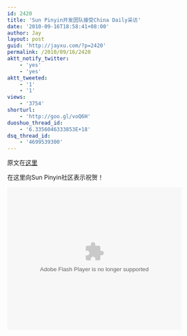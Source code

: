 ```yaml
---
id: 2420
title: 'Sun Pinyin开发团队接受China Daily采访'
date: '2010-09-16T18:58:41+08:00'
author: Jay
layout: post
guid: 'http://jayxu.com/?p=2420'
permalink: /2010/09/16/2420
aktt_notify_twitter:
    - 'yes'
    - 'yes'
aktt_tweeted:
    - '1'
    - '1'
views:
    - '3754'
shorturl:
    - 'http://goo.gl/voQ6H'
duoshuo_thread_id:
    - '6.3356046333853E+18'
dsq_thread_id:
    - '4699539300'
---
```


原文在<a href="http://www.chinadaily.com.cn/video/2010-09/16/content_11310174.htm" target="_blank">这里</a>

在这里向Sun Pinyin社区表示祝贺！

<object align="middle" classid="clsid:d27cdb6e-ae6d-11cf-96b8-444553540000" codebase="http://mpub.chinadaily.com.cn/files/swflash.cab#version=9,0,0,0" height="330" id="vp" width="404"><param name="allowScriptAccess" value="sameDomain">
<param name="allowFullScreen" value="true">
<param name="movie" value="http://mpub.chinadaily.com.cn/files/vpv1.swf">
<param name="FlashVars" value="id=5627&amp;head=http://mpub.chinadaily.com.cn/xmls/">
<param name="quality" value="high">
<param name="scale" value="noscale">
<param name="bgcolor" value="#ffffff">
<embed align="middle" allowfullscreen="true" allowscriptaccess="sameDomain" bgcolor="#ffffff" flashvars="id=5627&amp;head=http://mpub.chinadaily.com.cn/xmls/" height="330" name="vp" pluginspage="http://www.macromedia.com/go/getflashplayer" quality="high" scale="noscale" src="http://mpub.chinadaily.com.cn/files/vpv1.swf" type="application/x-shockwave-flash" width="404"></object>